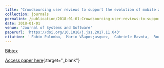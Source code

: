 ```yaml
---
title: "Crowdsourcing user reviews to support the evolution of mobile apps"
collection: journals
permalink: /publication/2018-01-01-Crowdsourcing-user-reviews-to-support-the-evolution-of-mobile-apps
date: 2018-01-01
venue: 'Journal of Systems and Software'
paperurl: 'https://doi.org/10.1016/j.jss.2017.11.043'
citation: ' Fabio Palomba,  Mario V&apos;asquez,  Gabriele Bavota,  Rocco Oliveto,  Massimiliano Di Penta,  Denys Poshyvanyk,  Andrea De Lucia, &quot;Crowdsourcing user reviews to support the evolution of mobile apps.&quot; Journal of Systems and Software, 2018.'
---
```

[Bibtex](https://dblp.org/rec/bib/journals/jss/PalombaVBOPPL18)

[Access paper here](https://doi.org/10.1016/j.jss.2017.11.043){:target="_blank"}

